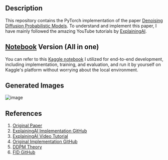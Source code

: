 ## Description

This repository contains the PyTorch implementation of the paper [Denoising Diffusion Probabilistic Models](https://arxiv.org/abs/2006.11239). To understand and implement this paper, I have mainly followed the amazing YouTube tutorials by [ExplainingAI](https://www.youtube.com/watch?v=vu6eKteJWew&t=330s).

## [Notebook](https://github.com/Cranjis-McB/Diffusion-Models/tree/main/Denoising%20Diffusion%20Probabilistic%20Models/notebook) Version (All in one)

You can refer to this [Kaggle notebook](https://www.kaggle.com/code/vikramsandu/ddpm-from-scratch-in-pytorch?rvi=1) I utilized for end-to-end development, including implementation, training, and evaluation, and run it by yourself on Kaggle's platform without worrying about the local environment.

## Generated Images
![image](https://github.com/Cranjis-McB/Diffusion-Models/assets/82195207/c5533deb-b871-4712-b863-6a2d79bf1788)

## References

1. [Original Paper](https://arxiv.org/abs/2006.11239)
2. [ExplainingAI Implementation GitHub](https://github.com/explainingai-code/DDPM-Pytorch/tree/main)
3. [ExplainingAI Video Tutorial](https://www.youtube.com/watch?v=vu6eKteJWew&t=330s)
4. [Original Implementation GitHub](https://github.com/hojonathanho/diffusion/tree/master)
5. [DDPM Theory](https://github.com/Cranjis-McB/Diffusion-Models/blob/main/Denoising%20Diffusion%20Probabilistic%20Models/theory/theory.ipynb)
6. [FID GitHub](https://github.com/mseitzer/pytorch-fid/tree/master)


